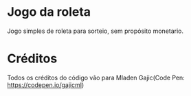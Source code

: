 # Jogo da roleta

Jogo simples de roleta para sorteio, sem propósito monetario.

# Créditos

Todos os créditos do código vão para Mladen Gajic(Code Pen: https://codepen.io/gajicml)
